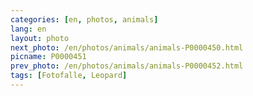 ```yaml
---
categories: [en, photos, animals]
lang: en
layout: photo
next_photo: /en/photos/animals/animals-P0000450.html
picname: P0000451
prev_photo: /en/photos/animals/animals-P0000452.html
tags: [Fotofalle, Leopard]
---
```

